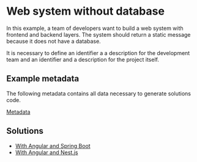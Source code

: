 # Web system without database

In this example, a team of developers want to build a web system with frontend and backend layers. The system should return a static message because it does not have a database.

It is necessary to define an identifier a a description for the development team and an identifier and a description for the project itself.

## Example metadata

The following metadata contains all data necessary to generate solutions code.

[Metadata](metadata.json)


## Solutions 

- [With Angular and Spring Boot](solutions/angularSpringBoot)
- [With Angular and Nest.js](solutions/angularNestJs)

